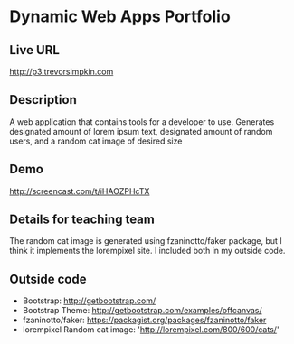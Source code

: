 # Dynamic Web Apps Portfolio

## Live URL
<http://p3.trevorsimpkin.com>

## Description
A web application that contains tools for a developer to use. Generates designated amount of lorem ipsum text, designated amount of random users, and a random cat image of desired size
## Demo
http://screencast.com/t/iHAOZPHcTX

## Details for teaching team
The random cat image is generated using fzaninotto/faker package, but I think it implements the lorempixel site. I included both in my outside code.

## Outside code
* Bootstrap: http://getbootstrap.com/
* Bootstrap Theme: http://getbootstrap.com/examples/offcanvas/
* fzaninotto/faker: https://packagist.org/packages/fzaninotto/faker
* lorempixel Random cat image: 'http://lorempixel.com/800/600/cats/'